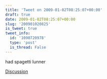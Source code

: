 ```yaml
---
title: 'Tweet on 2009-01-02T08:25:07+00:00'
draft: true
date: 2009-01-02T08:25:07+00:00
slug: '200901020825'
is_tweet: true
tweet_info:
  id: '1090720978'
  type: 'post'
  is_thread: False
---
```




had spagetti lunner

[Discussion](https://x.com/sytelus/status/1090720978)
